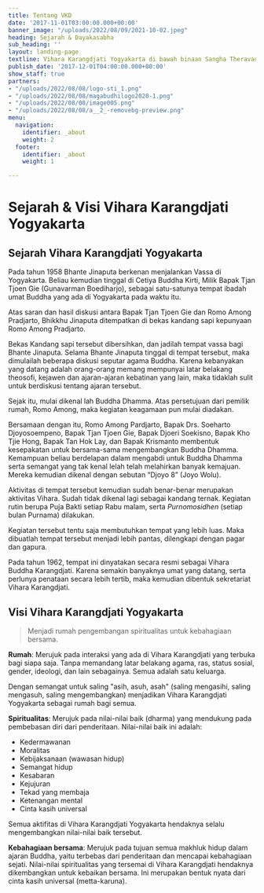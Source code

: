```yaml
---
title: Tentang VKD
date: '2017-11-01T03:00:00.000+00:00'
banner_image: "/uploads/2022/08/09/2021-10-02.jpeg"
heading: Sejarah & Dayakasabha
sub_heading: ''
layout: landing-page
textline: Vihara Karangdjati Yogyakarta di bawah binaan Sangha Theravada Indonesia
publish_date: '2017-12-01T04:00:00.000+00:00'
show_staff: true
partners:
- "/uploads/2022/08/08/logo-sti_1.png"
- "/uploads/2022/08/08/magabudhilogo2020-1.png"
- "/uploads/2022/08/08/image005.png"
- "/uploads/2022/08/08/a__2_-removebg-preview.png"
menu:
  navigation:
    identifier: _about
    weight: 2
  footer:
    identifier: _about
    weight: 1

---
```

# Sejarah & Visi Vihara Karangdjati Yogyakarta

## Sejarah Vihara Karangdjati Yogyakarta

Pada tahun 1958 Bhante Jinaputa berkenan menjalankan Vassa di Yogyakarta. Beliau kemudian tinggal di Cetiya Buddha Kirti, Milik Bapak Tjan Tjoen Gie (Gunavarman Boediharjo), sebagai satu-satunya tempat ibadah umat Buddha yang ada di Yogyakarta pada waktu itu.

Atas saran dan hasil diskusi antara Bapak Tjan Tjoen Gie dan Romo Among Pradjarto, Bhikkhu Jinaputa ditempatkan di bekas kandang sapi kepunyaan Romo Among Pradjarto.

Bekas Kandang sapi tersebut dibersihkan, dan jadilah tempat vassa bagi Bhante Jinaputa. Selama Bhante Jinaputa tinggal di tempat tersebut, maka dimulailah beberapa diskusi seputar agama Buddha. Karena kebanyakan yang datang adalah orang-orang memang mempunyai latar belakang theosofi, kejawen dan ajaran-ajaran kebatinan yang lain, maka tidaklah sulit untuk berdiskusi tentang ajaran tersebut.

Sejak itu, mulai dikenal lah Buddha Dhamma. Atas persetujuan dari pemilik rumah, Romo Among, maka kegiatan keagamaan pun mulai diadakan. 

Bersamaan dengan itu, Romo Among Pardjarto, Bapak Drs. Soeharto Djoyosoempeno, Bapak Tjan Tjoen Gie, Bapak Djoeri Soekisno, Bapak Kho Tjie Hong, Bapak Tan Hok Lay, dan Bapak Krismanto membentuk kesepakatan untuk bersama-sama mengembangkan Buddha Dhamma. Kemampuan beliau berdelapan dalam mengabdi untuk Buddha Dhamma serta semangat yang tak kenal lelah telah melahirkan banyak kemajuan. Mereka kemudian dikenal dengan sebutan “Djoyo 8” (Joyo Wolu).

Aktivitas di tempat tersebut kemudian sudah benar-benar merupakan aktivitas Vihara. Sudah tidak dikenal lagi sebagai kandang ternak. Kegiatan rutin berupa Puja Bakti setiap Rabu malam, serta _Purnomosidhen_ (setiap bulan Purnama) dilakukan.

Kegiatan tersebut tentu saja membutuhkan tempat yang lebih luas. Maka dibuatlah tempat tersebut menjadi lebih pantas, dilengkapi dengan pagar dan gapura.

Pada tahun 1962, tempat ini dinyatakan secara resmi sebagai Vihara Buddha Karangdjati. Karena semakin banyaknya umat yang datang, serta perlunya penataan secara lebih tertib, maka kemudian dibentuk sekretariat Vihara Karangdjati.

## Visi Vihara Karangdjati Yogyakarta

> Menjadi rumah pengembangan spiritualitas untuk kebahagiaan bersama.

**Rumah**: Merujuk pada interaksi yang ada di Vihara Karangdjati yang terbuka bagi siapa saja. Tanpa memandang latar belakang agama, ras, status sosial, gender, ideologi, dan lain sebagainya. Semua adalah satu keluarga.

Dengan semangat untuk saling "asih, asuh, asah" (saling mengasihi, saling mengasuh, saling mengembangkan) menjadikan Vihara Karangdjati Yogyakarta sebagai rumah bagi semua.

**Spiritualitas**: Merujuk pada nilai-nilai baik (dharma) yang mendukung pada pembebasan diri dari penderitaan. Nilai-nilai baik ini adalah:

* Kedermawanan
* Moralitas
* Kebijaksanaan (wawasan hidup)
* Semangat hidup
* Kesabaran
* Kejujuran
* Tekad yang membaja
* Ketenangan mental
* Cinta kasih universal

Semua aktifitas di Vihara Karangdjati Yogyakarta hendaknya selalu mengembangkan nilai-nilai baik tersebut.

**Kebahagiaan bersama**: Merujuk pada tujuan semua makhluk hidup dalam ajaran Buddha, yaitu terbebas dari penderitaan dan mencapai kebahagiaan sejati. Nilai-nilai spiritualitas yang tersemai di Vihara Karangdjati hendaknya dikembangkan untuk kebaikan bersama. Ini merupakan bentuk nyata dari cinta kasih universal (metta-karuna).